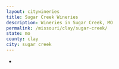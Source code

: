 ```yaml
---
layout: citywineries
title: Sugar Creek Wineries
description: Wineries in Sugar Creek, MO
permalink: /missouri/clay/sugar-creek/
state: mo
county: clay
city: sugar creek
---
```

-
